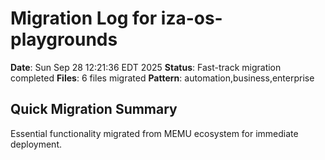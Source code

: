# Migration Log for iza-os-playgrounds

**Date**: Sun Sep 28 12:21:36 EDT 2025
**Status**: Fast-track migration completed
**Files**:        6 files migrated
**Pattern**: automation,business,enterprise

## Quick Migration Summary
Essential functionality migrated from MEMU ecosystem for immediate deployment.
